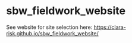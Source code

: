 # sbw_fieldwork_website

See website for site selection here: https://clara-risk.github.io/sbw_fieldwork_website/
